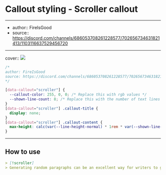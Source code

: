 

# Callout styling - Scroller callout

---

- author:: FireIsGood
- source:: https://discord.com/channels/686053708261228577/702656734631821413/1103116637529456720

---

cover:: ![](https://i.imgur.com/nSnLYXO.gif)

```css
/*
author: FireIsGood
source: https://discord.com/channels/686053708261228577/702656734631821413/1103116637529456720
*/

[data-callout="scroller"] {
  --callout-color: 255, 0, 0; /* Replace this with rgb values */
  --shown-line-count: 8; /* Replace this with the number of text lines to show */
}
[data-callout="scroller"] .callout-title {
  display: none;
}
[data-callout="scroller"] .callout-content {
  max-height: calc(var(--line-height-normal) * 1rem * var(--shown-line-count));
}
```

---

## How to use

```md
> [!scroller]
> Generating random paragraphs can be an excellent way for writers to get their creative flow going at the beginning of the day. The writer has no idea what topic the random paragraph will be about when it appears. This forces the writer to use creativity to complete one of three common writing challenges. The writer can use the paragraph as the first one of a short story and build upon it. A second option is to use the random paragraph somewhere in a short story they create. The third option is to have the random paragraph be the ending paragraph in a short story. No matter which of these challenges is undertaken, the writer is forced to use creativity to incorporate the paragraph into their writing.
```
